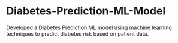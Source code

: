 # Diabetes-Prediction-ML-Model
Developed a Diabetes Prediction ML model using machine learning techniques to predict diabetes risk based on  patient data.
